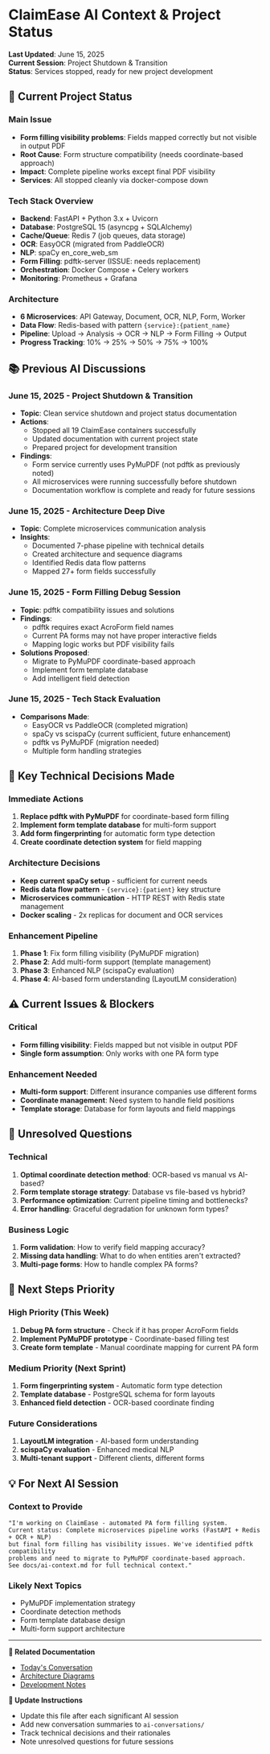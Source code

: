 # ClaimEase AI Context & Project Status

**Last Updated**: June 15, 2025  
**Current Session**: Project Shutdown & Transition  
**Status**: Services stopped, ready for new project development

## 🎯 Current Project Status

### **Main Issue**
- **Form filling visibility problems**: Fields mapped correctly but not visible in output PDF
- **Root Cause**: Form structure compatibility (needs coordinate-based approach)
- **Impact**: Complete pipeline works except final PDF visibility
- **Services**: All stopped cleanly via docker-compose down

### **Tech Stack Overview**
- **Backend**: FastAPI + Python 3.x + Uvicorn
- **Database**: PostgreSQL 15 (asyncpg + SQLAlchemy)
- **Cache/Queue**: Redis 7 (job queues, data storage)
- **OCR**: EasyOCR (migrated from PaddleOCR)
- **NLP**: spaCy en_core_web_sm
- **Form Filling**: pdftk-server (ISSUE: needs replacement)
- **Orchestration**: Docker Compose + Celery workers
- **Monitoring**: Prometheus + Grafana

### **Architecture**
- **6 Microservices**: API Gateway, Document, OCR, NLP, Form, Worker
- **Data Flow**: Redis-based with pattern `{service}:{patient_name}`
- **Pipeline**: Upload → Analysis → OCR → NLP → Form Filling → Output
- **Progress Tracking**: 10% → 25% → 50% → 75% → 100%

## 📚 Previous AI Discussions

### **June 15, 2025 - Project Shutdown & Transition**
- **Topic**: Clean service shutdown and project status documentation
- **Actions**: 
  - Stopped all 19 ClaimEase containers successfully
  - Updated documentation with current project state
  - Prepared project for development transition
- **Findings**:
  - Form service currently uses PyMuPDF (not pdftk as previously noted)
  - All microservices were running successfully before shutdown
  - Documentation workflow is complete and ready for future sessions

### **June 15, 2025 - Architecture Deep Dive**
- **Topic**: Complete microservices communication analysis
- **Insights**: 
  - Documented 7-phase pipeline with technical details
  - Created architecture and sequence diagrams
  - Identified Redis data flow patterns
  - Mapped 27+ form fields successfully

### **June 15, 2025 - Form Filling Debug Session**
- **Topic**: pdftk compatibility issues and solutions
- **Findings**:
  - pdftk requires exact AcroForm field names
  - Current PA forms may not have proper interactive fields
  - Mapping logic works but PDF visibility fails
- **Solutions Proposed**:
  - Migrate to PyMuPDF coordinate-based approach
  - Implement form template database
  - Add intelligent field detection

### **June 15, 2025 - Tech Stack Evaluation**
- **Comparisons Made**:
  - EasyOCR vs PaddleOCR (completed migration)
  - spaCy vs scispaCy (current sufficient, future enhancement)
  - pdftk vs PyMuPDF (migration needed)
  - Multiple form handling strategies

## 🔧 Key Technical Decisions Made

### **Immediate Actions**
1. **Replace pdftk with PyMuPDF** for coordinate-based form filling
2. **Implement form template database** for multi-form support
3. **Add form fingerprinting** for automatic form type detection
4. **Create coordinate detection system** for field mapping

### **Architecture Decisions**
- **Keep current spaCy setup** - sufficient for current needs
- **Redis data flow pattern** - `{service}:{patient}` key structure
- **Microservices communication** - HTTP REST with Redis state management
- **Docker scaling** - 2x replicas for document and OCR services

### **Enhancement Pipeline**
1. **Phase 1**: Fix form filling visibility (PyMuPDF migration)
2. **Phase 2**: Add multi-form support (template management)
3. **Phase 3**: Enhanced NLP (scispaCy evaluation)
4. **Phase 4**: AI-based form understanding (LayoutLM consideration)

## ⚠️ Current Issues & Blockers

### **Critical**
- **Form filling visibility**: Fields mapped but not visible in output PDF
- **Single form assumption**: Only works with one PA form type

### **Enhancement Needed**
- **Multi-form support**: Different insurance companies use different forms
- **Coordinate management**: Need system to handle field positions
- **Template storage**: Database for form layouts and field mappings

## 🎯 Unresolved Questions

### **Technical**
1. **Optimal coordinate detection method**: OCR-based vs manual vs AI-based?
2. **Form template storage strategy**: Database vs file-based vs hybrid?
3. **Performance optimization**: Current pipeline timing and bottlenecks?
4. **Error handling**: Graceful degradation for unknown form types?

### **Business Logic**
1. **Form validation**: How to verify field mapping accuracy?
2. **Missing data handling**: What to do when entities aren't extracted?
3. **Multi-page forms**: How to handle complex PA forms?

## 🚀 Next Steps Priority

### **High Priority** (This Week)
1. **Debug PA form structure** - Check if it has proper AcroForm fields
2. **Implement PyMuPDF prototype** - Coordinate-based filling test
3. **Create form template** - Manual coordinate mapping for current PA form

### **Medium Priority** (Next Sprint)
1. **Form fingerprinting system** - Automatic form type detection
2. **Template database** - PostgreSQL schema for form layouts
3. **Enhanced field detection** - OCR-based coordinate finding

### **Future Considerations**
1. **LayoutLM integration** - AI-based form understanding
2. **scispaCy evaluation** - Enhanced medical NLP
3. **Multi-tenant support** - Different clients, different forms

## 💡 For Next AI Session

### **Context to Provide**
```
"I'm working on ClaimEase - automated PA form filling system. 
Current status: Complete microservices pipeline works (FastAPI + Redis + OCR + NLP) 
but final form filling has visibility issues. We've identified pdftk compatibility 
problems and need to migrate to PyMuPDF coordinate-based approach. 
See docs/ai-context.md for full technical context."
```

### **Likely Next Topics**
- PyMuPDF implementation strategy
- Coordinate detection methods
- Form template database design
- Multi-form support architecture

---

**📁 Related Documentation**
- [Today's Conversation](./ai-conversations/2025-06-15-architecture-analysis.md)
- [Architecture Diagrams](./architecture/)
- [Development Notes](./development/)

**🔄 Update Instructions**
- Update this file after each significant AI session
- Add new conversation summaries to `ai-conversations/`
- Track technical decisions and their rationales
- Note unresolved questions for future sessions
